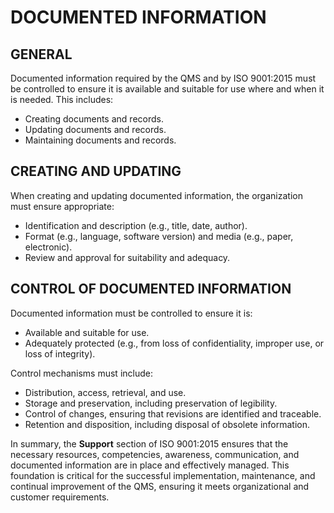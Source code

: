 # DOCUMENTED INFORMATION

## GENERAL

Documented information required by the QMS and by ISO 9001:2015 must be controlled to ensure it is available and suitable for use where and when it is needed. This includes:

   * Creating documents and records.
   * Updating documents and records.
   * Maintaining documents and records.

## CREATING AND UPDATING

When creating and updating documented information, the organization must ensure appropriate:

   * Identification and description (e.g., title, date, author).
   * Format (e.g., language, software version) and media (e.g., paper, electronic).
   * Review and approval for suitability and adequacy.

## CONTROL OF DOCUMENTED INFORMATION

Documented information must be controlled to ensure it is:

   * Available and suitable for use.
   * Adequately protected (e.g., from loss of confidentiality, improper use, or loss of integrity).

Control mechanisms must include:

   * Distribution, access, retrieval, and use.
   * Storage and preservation, including preservation of legibility.
   * Control of changes, ensuring that revisions are identified and traceable.
   * Retention and disposition, including disposal of obsolete information.

In summary, the **Support** section of ISO 9001:2015 ensures that the necessary resources, competencies, awareness, communication, and documented information are in place and effectively managed. This foundation is critical for the successful implementation, maintenance, and continual improvement of the QMS, ensuring it meets organizational and customer requirements.
